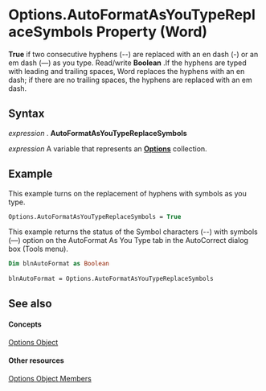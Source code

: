 
# Options.AutoFormatAsYouTypeReplaceSymbols Property (Word)

 **True** if two consecutive hyphens (--) are replaced with an en dash (-) or an em dash (—) as you type. Read/write **Boolean** .If the hyphens are typed with leading and trailing spaces, Word replaces the hyphens with an en dash; if there are no trailing spaces, the hyphens are replaced with an em dash.


## Syntax

 _expression_ . **AutoFormatAsYouTypeReplaceSymbols**

 _expression_ A variable that represents an **[Options](873b7b99-3fe1-fd89-9ece-a9355cb827dc.md)** collection.


## Example

This example turns on the replacement of hyphens with symbols as you type.


```vb
Options.AutoFormatAsYouTypeReplaceSymbols = True
```

This example returns the status of the Symbol characters (--) with symbols (—) option on the AutoFormat As You Type tab in the AutoCorrect dialog box (Tools menu).




```vb
Dim blnAutoFormat as Boolean 
 
blnAutoFormat = Options.AutoFormatAsYouTypeReplaceSymbols
```


## See also


#### Concepts


[Options Object](873b7b99-3fe1-fd89-9ece-a9355cb827dc.md)
#### Other resources


[Options Object Members](76cd9dfe-6bbb-4c3d-0bfc-79a62bedd15e.md)
